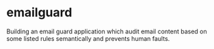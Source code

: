 # emailguard
Building an email guard application which audit email content based on some listed rules semantically and prevents human faults.
